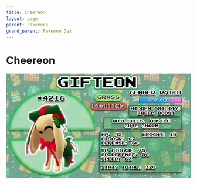 ```yaml
---
title: Cheereon
layout: page
parent: Fakemons
grand_parent: Fakemon Dex
---
```


# Cheereon

![Image](/fakemon_pics/cheereon.png)

